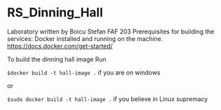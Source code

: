 # RS_Dinning_Hall

Laboratory written by Boicu Stefan FAF 203
Prerequisites for building the services: Docker installed and running on the machine. https://docs.docker.com/get-started/

To build the dinning hall image Run 

`$docker build -t hall-image .` if you are on windows

or  

`$sudo docker build -t hall-image .` if you believe in Linux supremacy
